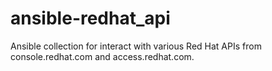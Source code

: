 # ansible-redhat_api

Ansible collection for interact with various Red Hat APIs from console.redhat.com and access.redhat.com.
